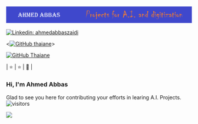 [![Header](https://github.com/ahmedabbaszaidi/ahmedabbaszaidi/blob/main/header.png "Header")](https://billkul.com)

<!--[![Twitter: ThaiiBraga](https://img.shields.io/twitter/follow/ThaiiBraga?style=social)](https://twitter.com/ThaiiBraga) -->

[![Linkedin: ahmedabbaszaidi](https://img.shields.io/badge/-ahmedabbaszaidi-blue?style=flat-square&logo=Linkedin&logoColor=white&link=https://www.linkedin.com/in/ahmedabbaszaidi/)](https://www.linkedin.com/in/ahmedabbaszaidi/)

<[![GitHub thaiane](https://img.shields.io/github/followers/thaiane?label=follow&style=social)](https://github.com/ahmedabbaszaidi/ahmedabbaszaidi)>

[![GitHub Thaiane](https://img.shields.io/github/followers/thaiane?label=follow&style=social)](https://github.com/Thaiane)

| :star:  | :star:  | :dizzy:  |
### Hi, I'm Ahmed Abbas 
Glad to see you here for contributing your efforts in learing A.I. Projects.
![visitors](https://visitor-badge.glitch.me/badge?page_id=page.id)

<img height="180em" src="https://github-readme-stats.vercel.app/api?username=ahmedabbaszaidi&show_icons=true&hide_border=true&&count_private=true&include_all_commits=true" />


<!--START_SECTION:waka-->
<!--END_SECTION:waka-->


<!--
**ahmedabbaszaidi/ahmedabbaszaidi** is a ✨ _special_ ✨ repository because its `README.md` (this file) appears on your GitHub profile.

Here are some ideas to get you started:

- 🔭 I’m currently working on ...
- 🌱 I’m currently learning ...
- 👯 I’m looking to collaborate on ...
- 🤔 I’m looking for help with ...
- 💬 Ask me about ...
- 📫 How to reach me: ...
- 😄 Pronouns: ...
- ⚡ Fun fact: ...
-->

